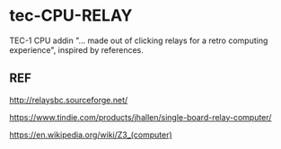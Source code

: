 # tec-CPU-RELAY

TEC-1 CPU addin "... made out of clicking relays for a retro computing experience", inspired by references.

## REF

http://relaysbc.sourceforge.net/

https://www.tindie.com/products/jhallen/single-board-relay-computer/

https://en.wikipedia.org/wiki/Z3_(computer)


